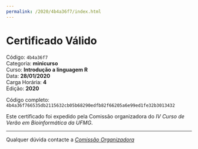 ```yaml
---
permalink: /2020/4b4a36f7/index.html
---
```


# Certificado Válido

Código: `4b4a36f7`<br>
Categoria: **minicurso**<br>
Curso: **Introdução a linguagem R**<br>
Data: **28/01/2020**<br>
Carga Horária: **4**<br>
Edição: **2020**<br>


Código completo: `4b4a36f766535db2115632cb05b68290edfb82f66205a6e99ed1fe32b3013432`


Este certificado foi expedido pela Comissão organizadora do *IV Curso de Verão em Bioinformática da UFMG*.

----

Qualquer dúvida contacte a [_Comissão Organizadora_](<mailto:cursobioinfoufmg@gmail.com$subject=[Certificados]>)

